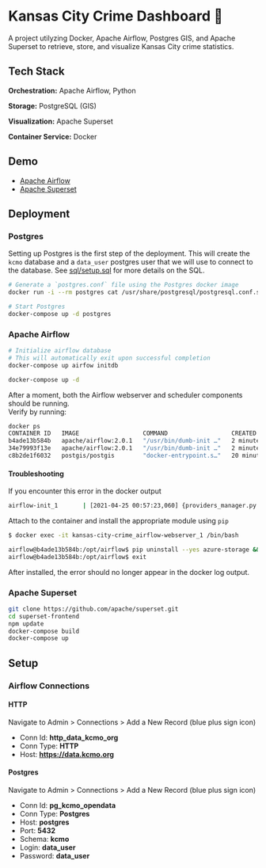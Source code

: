 
# Kansas City Crime Dashboard 🚓

A project utilyzing Docker, Apache Airflow, Postgres GIS, and Apache Superset to retrieve, store, and visualize Kansas City crime statistics.

## Tech Stack

**Orchestration:** Apache Airflow, Python

**Storage:** PostgreSQL (GIS)

**Visualization:** Apache Superset

**Container Service:** Docker

  
## Demo



  - [Apache Airflow](http://localhost:8080/home)
  - [Apache Superset](#)
## Deployment 
### Postgres
Setting up Postgres is the first step of the deployment.  This will create the `kcmo` database and a `data_user`
postgres user that we will use to connect to the database.  See [sql/setup.sql](setup.sql)
for more details on the SQL.
```bash
# Generate a `postgres.conf` file using the Postgres docker image
docker run -i --rm postgres cat /usr/share/postgresql/postgresql.conf.sample > ./postgres/postgres.conf

# Start Postgres
docker-compose up -d postgres
```
    
### Apache Airflow
```bash
# Initialize airflow database 
# This will automatically exit upon successful completion
docker-compose up airfow initdb
```

```bash
docker-compose up -d
```

After a moment, both the Airflow webserver and scheduler components should be running.  
Verify by running:

```bash
docker ps
CONTAINER ID   IMAGE                  COMMAND                  CREATED          STATUS                    PORTS                     NAMES
b4ade13b584b   apache/airflow:2.0.1   "/usr/bin/dumb-init …"   2 minutes ago    Up 2 minutes (healthy)    0.0.0.0:8080->8080/tcp    kansas-city-crime_airflow-webserver_1
34e79993f13e   apache/airflow:2.0.1   "/usr/bin/dumb-init …"   2 minutes ago    Up 2 minutes              8080/tcp                  kansas-city-crime_airflow-scheduler_1
c8b2de1f6032   postgis/postgis        "docker-entrypoint.s…"   20 minutes ago   Up 10 minutes (healthy)   0.0.0.0:54322->5432/tcp   kansas-city-crime_postgres_1
```
#### Troubleshooting
If you encounter this error in the docker output
```bash
airflow-init_1       | [2021-04-25 00:57:23,060] {providers_manager.py:299} WARNING - Exception when importing 'airflow.providers.microsoft.azure.hooks.wasb.WasbHook' from 'apache-airflow-providers-microsoft-azure' package: No module named 'azure.storage.blob'
```
Attach to the container and install the appropriate module using `pip`
```bash
$ docker exec -it kansas-city-crime_airflow-webserver_1 /bin/bash
```
```bash
airflow@b4ade13b584b:/opt/airflow$ pip uninstall --yes azure-storage && pip install -U azure-storage-blob apache-airflow-providers-microsoft-azure==1.1.0
airflow@b4ade13b584b:/opt/airflow$ exit
```

After installed, the error should no longer appear in the docker log output.

### Apache Superset
```bash
git clone https://github.com/apache/superset.git
cd superset-frontend
npm update
docker-compose build
docker-compose up
```

  
## Setup
### Airflow Connections
#### HTTP
Navigate to Admin > Connections > Add a New Record (blue plus sign icon)

* Conn Id: **http_data_kcmo_org**
* Conn Type: **HTTP**
* Host: **https://data.kcmo.org**

#### Postgres
Navigate to Admin > Connections > Add a New Record (blue plus sign icon)

* Conn Id: **pg_kcmo_opendata**
* Conn Type: **Postgres**
* Host: **postgres**
* Port: **5432**
* Schema: **kcmo**
* Login: **data_user**
* Password: **data_user**

  